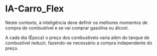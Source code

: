 # IA-Carro_Flex
Neste contexto, a inteligência deve definir os melhores momentos de compra de combustível e se vai comprar gasolina ou álcool.

A cada dia (Época) o preço dos combustíveis varia além do tanque de combustível reduzir, fazendo-se necessário a compra independente do preço.
